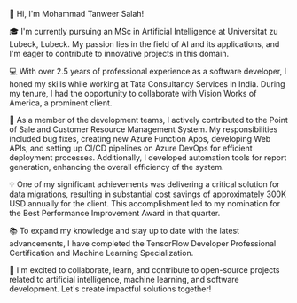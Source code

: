 👋 Hi, I'm Mohammad Tanweer Salah!

🎓 I'm currently pursuing an MSc in Artificial Intelligence at Universitat zu Lubeck, Lubeck. My passion lies in the field of AI and its applications, and I'm eager to contribute to innovative projects in this domain.

💻 With over 2.5 years of professional experience as a software developer, I honed my skills while working at Tata Consultancy Services in India. During my tenure, I had the opportunity to collaborate with Vision Works of America, a prominent client.

🔧 As a member of the development teams, I actively contributed to the Point of Sale and Customer Resource Management System. My responsibilities included bug fixes, creating new Azure Function Apps, developing Web APIs, and setting up CI/CD pipelines on Azure DevOps for efficient deployment processes. Additionally, I developed automation tools for report generation, enhancing the overall efficiency of the system.

💡 One of my significant achievements was delivering a critical solution for data migrations, resulting in substantial cost savings of approximately 300K USD annually for the client. This accomplishment led to my nomination for the Best Performance Improvement Award in that quarter.

📚 To expand my knowledge and stay up to date with the latest advancements, I have completed the TensorFlow Developer Professional Certification and Machine Learning Specialization.

🌟 I'm excited to collaborate, learn, and contribute to open-source projects related to artificial intelligence, machine learning, and software development. Let's create impactful solutions together!

